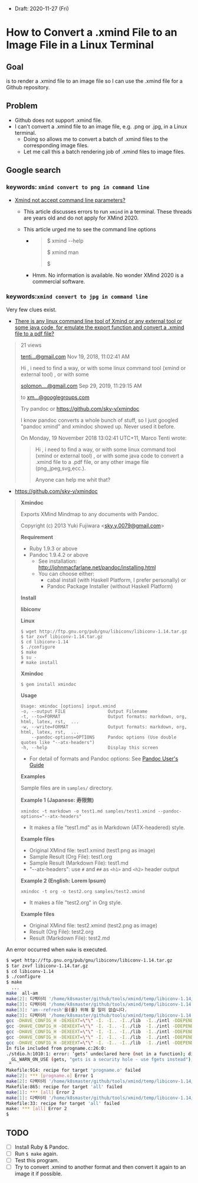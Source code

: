 * Draft: 2020-11-27 (Fri)

# How to Convert a .xmind File to an Image File in a Linux Terminal

## Goal

is to render a .xmind file to an image file so I can use the .xmind file for a Github repository.

## Problem

* Github does not support .xmind file.
* I can't convert a .xmind file to an image file, e.g. .png or .jpg, in a Linux terminal.
  * Doing so allows me to convert a batch of .xmind files to the corresponding image files.
  * Let me call this a batch rendering job of .xmind files to image files.

## Google search

### keywords: `xmind convert to png in command line`

* [Xmind not accept command line parameters?](https://github.com/xmindltd/xmind/issues/200)

  * This article discusses errors to run `xmind` in a terminal. These threads are years old and do not apply for XMind 2020.

  * This article urged me to see the command line options 

    * > $ xmind --help
      >
      > $ xmind man
      >
      > $

    * Hmm. No information is available. No wonder XMind 2020 is a commercial software.

### keywords:`xmind convert to jpg in command line`

Very few clues exist.

* [There is any linux command line tool of Xmind or any external tool or some java code, for emulate the export function and convert a .xmind file to a pdf file?](https://groups.google.com/g/xmind/c/xpocvq0nHUE)

> 21 views
>
> tenti...@gmail.com Nov 19, 2018, 11:02:41 AM
>
> Hi , i need to find a way, or with some linux command tool (xmind or external tool) , or with some
>
> solomon....@gmail.com Sep 29, 2019, 11:29:15 AM
>
> to xm...@googlegroups.com
>
> Try pandoc or https://github.com/sky-y/xmindoc
>
> I know pandoc converts a whole bunch of stuff, so I just googled "pandoc xmind" and xmindoc showed up. Never used it before.
>
> On Monday, 19 November 2018 13:02:41 UTC+11, Marco Tenti wrote:
>
> > Hi , i need to find a way, or with some linux command tool (xmind or external tool) , or with some java code to convert a .xmind file to a .pdf file, or any other image file (png,,jpeg,svg,ecc.).
> >
> > Anyone can help me whit that?

* https://github.com/sky-y/xmindoc

> **Xmindoc**
>
> Exports XMind Mindmap to any documents with Pandoc.
>
> Copyright (c) 2013 Yuki Fujiwara <[sky.y.0079@gmail.com](mailto:sky.y.0079@gmail.com)>
>
> **Requirement**
>
> - Ruby 1.9.3 or above
> - Pandoc 1.9.4.2 or above
>   - See installation: http://johnmacfarlane.net/pandoc/installing.html
>   - You can choose either:
>     - cabal install (with Haskell Platform, I prefer personally) or
>     - Pandoc Package Installer (without Haskell Platform)
>
> **Install**
>
> **libiconv**
>
> **Linux**
>
> ```
> $ wget http://ftp.gnu.org/pub/gnu/libiconv/libiconv-1.14.tar.gz
> $ tar zxvf libiconv-1.14.tar.gz
> $ cd libiconv-1.14
> $ ./configure
> $ make
> $ su -
> # make install
> ```
>
> **Xmindoc**
>
> ```
> $ gem install xmindoc
> ```
>
> **Usage**
>
> ```
> Usage: xmindoc [options] input.xmind
> -o, --output FILE                Output Filename
> -t, --to=FORMAT                  Output formats: markdown, org, html, latex, rst,  ...
> -w, --write=FORMAT               Output formats: markdown, org, html, latex, rst,  ...
>     --pandoc-options=OPTIONS     Pandoc options (Use double quotes like "--atx-headers")
> -h, --help                       Display this screen
> ```
>
> - For detail of formats and Pandoc options: See [Pandoc User's Guide](http://johnmacfarlane.net/pandoc/README.html)
>
> **Examples**
>
> Sample files are in `samples/` directory.
>
> **Example 1 (Japanese: 寿限無)**
>
> ```
> xmindoc -t markdown -o test1.md samples/test1.xmind --pandoc-options="--atx-headers"
> ```
>
> - It makes a file "test1.md" as in Markdown (ATX-headered) style.
>
> **Example files**
>
> - Original XMind file: test1.xmind (test1.png as image)
> - Sample Result (Org File): test1.org
> - Sample Result (Markdown File): test1.md
> - "--atx-headers": use `#` and `##` as `<h1>` and `<h2>` header output
>
> **Example 2 (English: Lorem Ipsum)**
>
> ```
> xmindoc -t org -o test2.org samples/test2.xmind
> ```
>
> - It makes a file "test2.org" in Org style.
>
> **Example files**
>
> - Original XMind file: test2.xmind (test2.png as image)
> - Result (Org File): test2.org
> - Result (Markdown File): test2.md

An error occurred when `make` is executed. 

```bash
$ wget http://ftp.gnu.org/pub/gnu/libiconv/libiconv-1.14.tar.gz
$ tar zxvf libiconv-1.14.tar.gz
$ cd libiconv-1.14
$ ./configure
$ make
  ...
make  all-am
make[2]: 디렉터리 '/home/k8smaster/github/tools/xmind/temp/libiconv-1.14/srclib' 들어감
make[3]: 디렉터리 '/home/k8smaster/github/tools/xmind/temp/libiconv-1.14' 들어감
make[3]: 'am--refresh'을(를) 위해 할 일이 없습니다.
make[3]: 디렉터리 '/home/k8smaster/github/tools/xmind/temp/libiconv-1.14' 나감
gcc -DHAVE_CONFIG_H -DEXEEXT=\"\" -I. -I.. -I../lib  -I../intl -DDEPENDS_ON_LIBICONV=1 -DDEPENDS_ON_LIBINTL=1   -g -O2 -c allocator.c
gcc -DHAVE_CONFIG_H -DEXEEXT=\"\" -I. -I.. -I../lib  -I../intl -DDEPENDS_ON_LIBICONV=1 -DDEPENDS_ON_LIBINTL=1   -g -O2 -c areadlink.c
gcc -DHAVE_CONFIG_H -DEXEEXT=\"\" -I. -I.. -I../lib  -I../intl -DDEPENDS_ON_LIBICONV=1 -DDEPENDS_ON_LIBINTL=1   -g -O2 -c careadlinkat.c
gcc -DHAVE_CONFIG_H -DEXEEXT=\"\" -I. -I.. -I../lib  -I../intl -DDEPENDS_ON_LIBICONV=1 -DDEPENDS_ON_LIBINTL=1   -g -O2 -c malloca.c
gcc -DHAVE_CONFIG_H -DEXEEXT=\"\" -I. -I.. -I../lib  -I../intl -DDEPENDS_ON_LIBICONV=1 -DDEPENDS_ON_LIBINTL=1   -g -O2 -c progname.c
In file included from progname.c:26:0:
./stdio.h:1010:1: error: ‘gets’ undeclared here (not in a function); did you mean ‘fgets’?
 _GL_WARN_ON_USE (gets, "gets is a security hole - use fgets instead");
 ^
Makefile:914: recipe for target 'progname.o' failed
make[2]: *** [progname.o] Error 1
make[2]: 디렉터리 '/home/k8smaster/github/tools/xmind/temp/libiconv-1.14/srclib' 나감
Makefile:865: recipe for target 'all' failed
make[1]: *** [all] Error 2
make[1]: 디렉터리 '/home/k8smaster/github/tools/xmind/temp/libiconv-1.14/srclib' 나감
Makefile:33: recipe for target 'all' failed
make: *** [all] Error 2
$
```

## TODO

- [ ] Install Ruby & Pandoc.
- [ ] Run `$ make` again.
- [ ] Test this program.
- [ ] Try to convert .xmind to another format and then convert it again to an image it if possible.